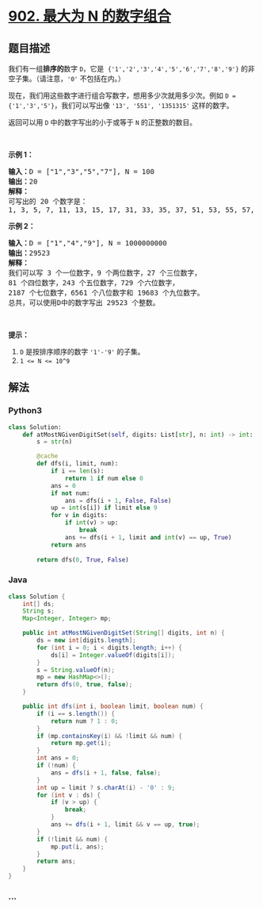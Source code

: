 # [902. 最大为 N 的数字组合](https://leetcode-cn.com/problems/numbers-at-most-n-given-digit-set)

## 题目描述

<!-- 这里写题目描述 -->

<p>我们有一组<strong>排序的</strong>数字 <code>D</code>，它是  <code>{'1','2','3','4','5','6','7','8','9'}</code> 的非空子集。（请注意，<code>'0'</code> 不包括在内。）</p>

<p>现在，我们用这些数字进行组合写数字，想用多少次就用多少次。例如 <code>D = {'1','3','5'}</code>，我们可以写出像 <code>'13', '551', '1351315'</code> 这样的数字。</p>

<p>返回可以用 <code>D</code> 中的数字写出的小于或等于 <code>N</code> 的正整数的数目。</p>

<p> </p>

<p><strong>示例 1：</strong></p>

<pre><strong>输入：</strong>D = ["1","3","5","7"], N = 100
<strong>输出：</strong>20
<strong>解释：</strong>
可写出的 20 个数字是：
1, 3, 5, 7, 11, 13, 15, 17, 31, 33, 35, 37, 51, 53, 55, 57, 71, 73, 75, 77.
</pre>

<p><strong>示例 2：</strong></p>

<pre><strong>输入：</strong>D = ["1","4","9"], N = 1000000000
<strong>输出：</strong>29523
<strong>解释：</strong>
我们可以写 3 个一位数字，9 个两位数字，27 个三位数字，
81 个四位数字，243 个五位数字，729 个六位数字，
2187 个七位数字，6561 个八位数字和 19683 个九位数字。
总共，可以使用D中的数字写出 29523 个整数。</pre>

<p> </p>

<p><strong>提示：</strong></p>

<ol>
	<li><code>D</code> 是按排序顺序的数字 <code>'1'-'9'</code> 的子集。</li>
	<li><code>1 <= N <= 10^9</code></li>
</ol>

## 解法

<!-- 这里可写通用的实现逻辑 -->

<!-- tabs:start -->

### **Python3**

<!-- 这里可写当前语言的特殊实现逻辑 -->

```python
class Solution:
    def atMostNGivenDigitSet(self, digits: List[str], n: int) -> int:
        s = str(n)

        @cache
        def dfs(i, limit, num):
            if i == len(s):
                return 1 if num else 0
            ans = 0
            if not num:
                ans = dfs(i + 1, False, False)
            up = int(s[i]) if limit else 9
            for v in digits:
                if int(v) > up:
                    break
                ans += dfs(i + 1, limit and int(v) == up, True)
            return ans
      
        return dfs(0, True, False)
```

### **Java**

<!-- 这里可写当前语言的特殊实现逻辑 -->

```java
class Solution {
    int[] ds;
    String s;
    Map<Integer, Integer> mp;

    public int atMostNGivenDigitSet(String[] digits, int n) {
        ds = new int[digits.length];
        for (int i = 0; i < digits.length; i++) {
            ds[i] = Integer.valueOf(digits[i]);
        }
        s = String.valueOf(n);
        mp = new HashMap<>();
        return dfs(0, true, false);
    }

    public int dfs(int i, boolean limit, boolean num) {
        if (i == s.length()) {
            return num ? 1 : 0;
        }
        if (mp.containsKey(i) && !limit && num) {
            return mp.get(i);
        }
        int ans = 0;
        if (!num) {
            ans = dfs(i + 1, false, false);
        }
        int up = limit ? s.charAt(i) - '0' : 9;
        for (int v : ds) {
            if (v > up) {
                break;
            }
            ans += dfs(i + 1, limit && v == up, true);
        }
        if (!limit && num) {
            mp.put(i, ans);
        } 
        return ans;
    }
}
```

### **...**

```

```

<!-- tabs:end -->
